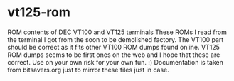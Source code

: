 # vt125-rom
ROM contents of DEC VT100 and VT125 terminals
These ROMs I read from the terminal I got from the soon to be demolished factory. The VT100 part should be correct as it fits other VT100 ROM dumps found online. VT125 ROM dumps seems to be first ones on the web and I hope that these are correct.
Use on your own risk for your own fun. :)
Documentation is taken from bitsavers.org just to mirror these files just in case.

